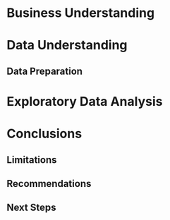 # Business Understanding

# Data Understanding

## Data Preparation

# Exploratory Data Analysis

# Conclusions

## Limitations

## Recommendations

## Next Steps
